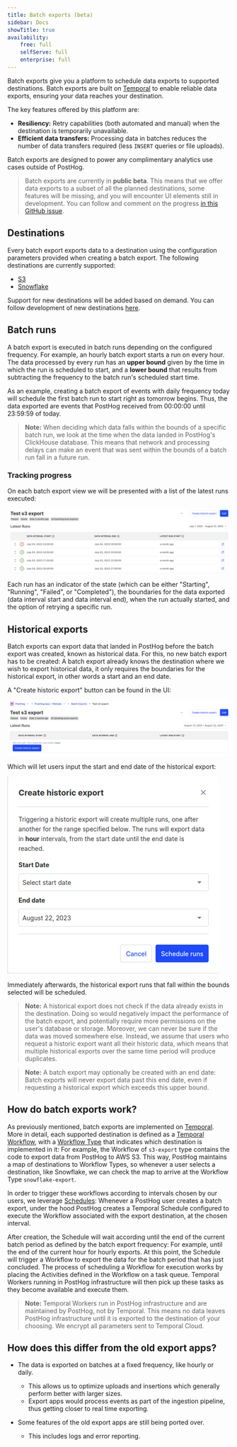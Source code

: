 ```yaml
---
title: Batch exports (beta)
sidebar: Docs
showTitle: true
availability:
    free: full
    selfServe: full
    enterprise: full
---
```


Batch exports give you a platform to schedule data exports to supported destinations. Batch exports are built on [Temporal](https://www.temporal.io/) to enable reliable data exports, ensuring your data reaches your destination.

The key features offered by this platform are:
* **Resiliency:** Retry capabilities (both automated and manual) when the destination is temporarily unavailable.
* **Efficient data transfers:** Processing data in batches reduces the number of data transfers required (less `INSERT` queries or file uploads).

Batch exports are designed to power any complimentary analytics use cases outside of PostHog.

> Batch exports are currently in **public beta**. This means that we offer data exports to a subset of all the planned destinations, some features will be missing, and you will encounter UI elements still in development. You can follow and comment on the progress [in this GitHub issue](https://github.com/PostHog/posthog/issues/15997).

## Destinations

Every batch export exports data to a destination using the configuration parameters provided when creating a batch export. The following destinations are currently supported:

* [S3](/docs/cdp/batch-exports/s3)
* [Snowflake](/docs/cdp/batch-exports/snowflake)

Support for new destinations will be added based on demand. You can follow development of new destinations [here](https://github.com/PostHog/posthog/issues/15997).

## Batch runs

A batch export is executed in batch runs depending on the configured frequency. For example, an hourly batch export starts a run on every hour. The data processed by every run has an **upper bound** given by the time in which the run is scheduled to start, and a **lower bound** that results from subtracting the frequency to the batch run's scheduled start time.

As an example, creating a batch export of events with daily frequency today will schedule the first batch run to start right as tomorrow begins. Thus, the data exported are events that PostHog received from 00:00:00 until 23:59:59 of today.

> **Note:** When deciding which data falls within the bounds of a specific batch run, we look at the time when the data landed in PostHog's ClickHouse database. This means that network and processing delays can make an event that was sent within the bounds of a batch run fall in a future run.

### Tracking progress

On each batch export view we will be presented with a list of the latest runs executed:

![batch export runs](../../../images/docs/batch-exports/batch-exports-runs.png)

Each run has an indicator of the state (which can be either "Starting", "Running", "Failed", or "Completed"), the boundaries for the data exported (data interval start and data interval end), when the run actually started, and the option of retrying a specific run.


## Historical exports

Batch exports can export data that landed in PostHog before the batch export was created, known as historical data. For this, no new batch export has to be created: A batch export already knows the destination where we wish to export historical data, it only requires the boundaries for the historical export, in other words a start and an end date.

A "Create historic export" button can be found in the UI:

![batch exports ui](../../../images/docs/batch-exports/batch-exports-ui.png)

Which will let users input the start and end date of the historical export:

![create historic export](../../../images/docs/batch-exports/create-historic-export.png)

Immediately afterwards, the historical export runs that fall within the bounds selected will be scheduled.

> **Note:** A historical export does not check if the data already exists in the destination. Doing so would negatively impact the performance of the batch export, and potentially require more permissions on the user's database or storage. Moreover, we can never be sure if the data was moved somewhere else. Instead, we assume that users who request a historic export want all their historic data, which means that multiple historical exports over the same time period will produce duplicates.

> **Note:** A batch export may optionally be created with an end date: Batch exports will never export data past this end date, even if requesting a historical export which exceeds this upper bound.

## How do batch exports work?

As previously mentioned, batch exports are implemented on [Temporal](https://www.temporal.io/). More in detail, each supported destination is defined as a [Temporal Workflow](https://docs.temporal.io/workflows), with a [Workflow Type](https://docs.temporal.io/workflows#workflow-type) that indicates which destination is implemented in it: For example, the Workflow of `s3-export` type contains the code to export data from PostHog to AWS S3. This way, PostHog maintains a map of destinations to Workflow Types, so whenever a user selects a destination, like Snowflake, we can check the map to arrive at the Workflow Type `snowflake-export`.

In order to trigger these workflows according to intervals chosen by our users, we leverage [Schedules](https://docs.temporal.io/workflows#schedule): Whenever a PostHog user creates a batch export, under the hood PostHog creates a Temporal Schedule configured to execute the Workflow associated with the export destination, at the chosen interval.

After creation, the Schedule will wait according until the end of the current batch period as defined by the batch export frequency: For example, until the end of the current hour for hourly exports. At this point, the Schedule will trigger a Workflow to export the data for the batch period that has just concluded. The process of scheduling a Workflow for execution works by placing the Activities defined in the Workflow on a task queue. Temporal Workers running in PostHog infrastructure will then pick up these tasks as they become available and execute them.

> **Note:** Temporal Workers run in PostHog infrastructure and are maintained by PostHog, not by Temporal. This means no data leaves PostHog infrastructure until it is exported to the destination of your choosing. We encrypt all parameters sent to Temporal Cloud.

## How does this differ from the old export apps?

- The data is exported on batches at a fixed frequency, like hourly or daily.
  - This allows us to optimize uploads and insertions which generally perform better with larger sizes.
  - Export apps would process events as part of the ingestion pipeline, thus getting closer to real time exporting.

- Some features of the old export apps are still being ported over.
  - This includes logs and error reporting.
